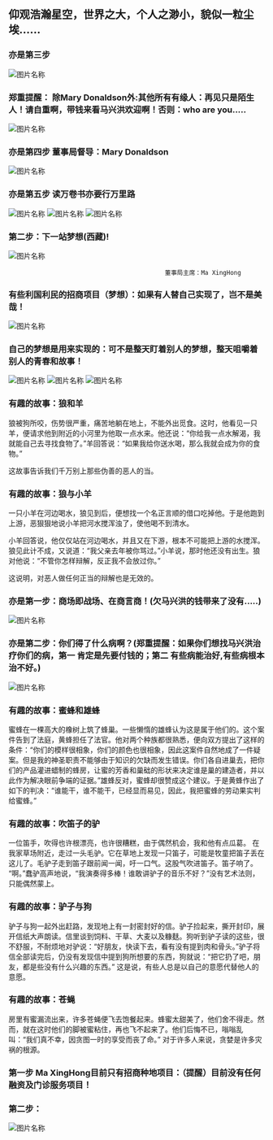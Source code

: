 ##  仰观浩瀚星空，世界之大，个人之渺小，貌似一粒尘埃......
### 亦是第三步 
![图片名称](http://photocdn.sohu.com/20150824/mp29003069_1440403694177_4.jpeg)
###  郑重提醒： 除Mary Donaldson外:其他所有有缘人：再见只是陌生人！请自重啊，带钱来看马兴洪欢迎啊！否则：who are you.....
![图片名称](http://pic1.win4000.com/wallpaper/2018-07-05/5b3dc77e418af.jpg)
### 亦是第四步  董事局督导：Mary Donaldson
![图片名称](http://p0.ifengimg.com/pmop/2017/0901/780DE68757191D0928118AE636FD7BCADD7EE2F3_size110_w1280_h824.jpeg)
### 亦是第五步  读万卷书亦要行万里路 
![图片名称](http://pic27.nipic.com/20130320/10819810_134331325000_2.jpg)
![图片名称](https://raw.githubusercontent.com/maxinghong/maxinghong.github.io/master/book.jpg)
![图片名称](https://raw.githubusercontent.com/maxinghong/maxinghong.github.io/master/MaryDonaldson_1.jpg)
###  第二步：下一站梦想(西藏)!
![图片名称](http://upload.nfncb.cn/gw/729386-851ca8c84523ff004020ee9a193ea806.png)

                                               董事局主席：Ma XingHong
                                               
###  有些利国利民的招商项目（梦想）：如果有人替自己实现了，岂不是美哉！                                              
![图片名称](https://raw.githubusercontent.com/maxinghong/maxinghong.github.io/master/start.gif)

###  自己的梦想是用来实现的：可不是整天盯着别人的梦想，整天咀嚼着别人的青春和故事！         

![图片名称](https://raw.githubusercontent.com/maxinghong/maxinghong.github.io/master/qhh.jpg)
![图片名称](https://raw.githubusercontent.com/maxinghong/maxinghong.github.io/master/c2.jpg)
![图片名称](https://raw.githubusercontent.com/maxinghong/maxinghong.github.io/master/c1.jpg)

###  有趣的故事：狼和羊

狼被狗所咬，伤势很严重，痛苦地躺在地上，不能外出觅食。这时，他看见一只羊，便请求他到附近的小河里为他取一点水来。他还说：“你给我一点水解渴，我就能自己去寻找食物了。”羊回答说：“如果我给你送水喝，那么我就会成为你的食物。”

这故事告诉我们千万别上那些伪善的恶人的当。
 
###  有趣的故事：狼与小羊

一只小羊在河边喝水，狼见到后，便想找一个名正言顺的借口吃掉他。于是他跑到上游，恶狠狠地说小羊把河水搅浑浊了，使他喝不到清水。

小羊回答说，他仅仅站在河边喝水，并且又在下游，根本不可能把上游的水搅浑。狼见此计不成，又说道：“我父亲去年被你骂过。”小羊说，那时他还没有出生。狼对他说：“不管你怎样辩解，反正我不会放过你。”

这说明，对恶人做任何正当的辩解也是无效的。

###  亦是第一步：商场即战场、在商言商！(欠马兴洪的钱带来了没有.....)

![图片名称](https://raw.githubusercontent.com/maxinghong/maxinghong.github.io/master/investor.jpg)

###  亦是第二步：你们得了什么病啊？(郑重提醒：如果你们想找马兴洪治疗你们的病，第一 肯定是先要付钱的；第二 有些病能治好,有些病根本治不好。)

![图片名称](https://raw.githubusercontent.com/maxinghong/maxinghong.github.io/master/MaryDonaldson2.jpg)

###  有趣的故事：蜜蜂和雄蜂
蜜蜂在一棵高大的橡树上筑了蜂巢。一些懒惰的雄蜂认为这是属于他们的。这个案件告到了法庭，黄蜂担任了法官。他对两个种族都很熟悉，便向双方提出了这样的条件：“你们的模样很相象，你们的颜色也很相象，因此这案件自然地成了一件疑案。但是我的神圣职责不能够由于知识的欠缺而发生错误。你们各自进巢去，把你们的产品灌进蜡制的蜂房，让蜜的芳香和巢础的形状来决定谁是巢的建造者，并以此作为解决眼前争端的证据。”雄蜂反对，蜜蜂却很赞成这个建议。于是黄蜂作出了如下的判决：“谁能干，谁不能干，已经显而易见，因此，我把蜜蜂的劳动果实判给蜜蜂。”

###  有趣的故事：吹笛子的驴

一位笛手，吹得也许根漂亮，也许很糟糕，由于偶然机会，我和他有点瓜葛。
在我家草场附近，走过一头毛驴。它在草地上发现一只笛子，可能是牧童把笛子丢在这儿了。毛驴子走到笛子跟前闻一闻，吁一口气。这股气吹进笛子。笛子响了。
“啊。”蠢驴高声地说，“我演奏得多棒！谁敢讲驴子的音乐不好？”没有艺术法则，只能偶然蒙上。

###  有趣的故事：驴子与狗

驴子与狗一起外出赶路，发现地上有一封密封好的信。驴子捡起来，撕开封印，展开信纸大声朗读。信里谈到饲料、干草、大麦以及糠麸。狗听到驴子读的这些，很不舒服，不耐烦地对驴说：“好朋友，快读下去，看有没有提到肉和骨头。”驴子将信全部读完后，仍没有发现信中提到狗所想要的东西，狗就说：“把它扔了吧，朋友，都是些没有什么兴趣的东西。”
这是说，有些人总是以自己的意愿代替他人的意愿。

###  有趣的故事：苍蝇

房里有蜜漏流出来，许多苍蝇便飞去饱餐起来。蜂蜜太甜美了，他们舍不得走。然而，就在这时他们的脚被蜜粘住，再也飞不起来了。他们后悔不已，嗡嗡乱叫：“我们真不幸，因贪图一时的享受而丧了命。”
对于许多人来说，贪婪是许多灾祸的根源。

### 第一步 Ma XingHong目前只有招商种地项目：（提醒）目前没有任何融资及门诊服务项目！

### 第二步：  
![图片名称](https://raw.githubusercontent.com/maxinghong/maxinghong.github.io/master/Land.jpg)
